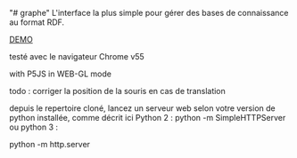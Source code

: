 "# graphe"
L'interface la plus simple pour gérer des bases de connaissance au format RDF.



[DEMO](https://scenaristeur.github.io/graphe/)


testé avec le navigateur Chrome v55


with P5JS in WEB-GL mode

todo : corriger la position de la souris en cas de translation

depuis le repertoire cloné, lancez un serveur web  selon votre version de python installée, comme décrit ici Python 2 :
python -m SimpleHTTPServer
ou python 3 :

python -m http.server
